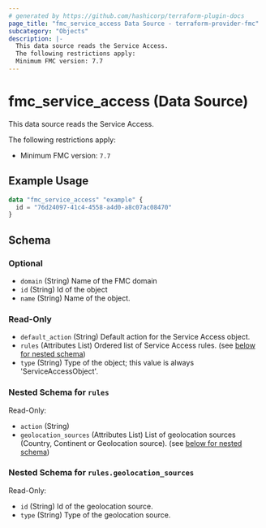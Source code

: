 ```yaml
---
# generated by https://github.com/hashicorp/terraform-plugin-docs
page_title: "fmc_service_access Data Source - terraform-provider-fmc"
subcategory: "Objects"
description: |-
  This data source reads the Service Access.
  The following restrictions apply:
  Minimum FMC version: 7.7
---
```


# fmc_service_access (Data Source)

This data source reads the Service Access.

The following restrictions apply:
  - Minimum FMC version: `7.7`

## Example Usage

```terraform
data "fmc_service_access" "example" {
  id = "76d24097-41c4-4558-a4d0-a8c07ac08470"
}
```

<!-- schema generated by tfplugindocs -->
## Schema

### Optional

- `domain` (String) Name of the FMC domain
- `id` (String) Id of the object
- `name` (String) Name of the object.

### Read-Only

- `default_action` (String) Default action for the Service Access object.
- `rules` (Attributes List) Ordered list of Service Access rules. (see [below for nested schema](#nestedatt--rules))
- `type` (String) Type of the object; this value is always 'ServiceAccessObject'.

<a id="nestedatt--rules"></a>
### Nested Schema for `rules`

Read-Only:

- `action` (String)
- `geolocation_sources` (Attributes List) List of geolocation sources (Country, Continent or Geolocation source). (see [below for nested schema](#nestedatt--rules--geolocation_sources))

<a id="nestedatt--rules--geolocation_sources"></a>
### Nested Schema for `rules.geolocation_sources`

Read-Only:

- `id` (String) Id of the geolocation source.
- `type` (String) Type of the geolocation source.
